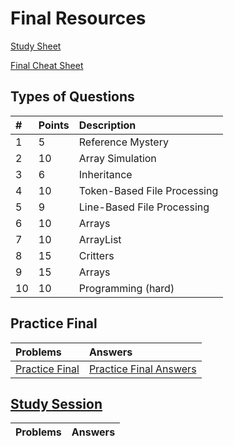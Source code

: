# Final Resources
[Study Sheet](study-sheet.md)

[Final Cheat Sheet](final-cheat-sheet.md)

## Types of Questions

| # | Points | Description |
| :--- | :--- | :--- |
| 1 | 5 | Reference Mystery |
| 2 | 10 | Array Simulation |
| 3 | 6 | Inheritance |
| 4 | 10 | Token-Based File Processing |
| 5 | 9 | Line-Based File Processing |
| 6 | 10 | Arrays |
| 7 | 10 | ArrayList |
| 8 | 15 | Critters |
| 9 | 15 | Arrays |
| 10 | 10 | Programming (hard) |

## Practice Final

| Problems | Answers |
| :--- | :--- |
| [Practice Final](practice-final.md) | [Practice Final Answers](practice-final-answers.md) |

## [Study Session](study-session)

| Problems | Answers |
| :--- | :--- |